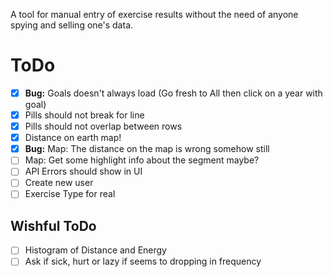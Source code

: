 A tool for manual entry of exercise results without the need of anyone spying and selling one's data.

# ToDo

- [x] **Bug:** Goals doesn't always load (Go fresh to All then click on a year with goal)
- [x] Pills should not break for line
- [x] Pills should not overlap between rows
- [x] Distance on earth map!
- [x] **Bug:** Map: The distance on the map is wrong somehow still
- [ ] Map: Get some highlight info about the segment maybe?
- [ ] API Errors should show in UI
- [ ] Create new user
- [ ] Exercise Type for real

## Wishful ToDo

- [ ] Histogram of Distance and Energy
- [ ] Ask if sick, hurt or lazy if seems to dropping in frequency

